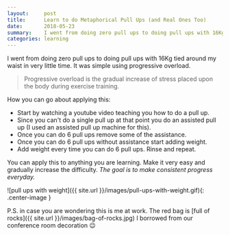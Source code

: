 ```yaml
---
layout:     post
title:      Learn to do Metaphorical Pull Ups (and Real Ones Too)
date:       2018-05-23
summary:    I went from doing zero pull ups to doing pull ups with 16Kg tied around my waist in very little time. It was simple using progressive overload.
categories: learning
---
```


I went from doing zero pull ups to doing pull ups with 16Kg tied around my waist in very little time. It was simple using progressive overload.

> Progressive overload is the gradual increase of stress placed upon the body during exercise training.

How you can go about applying this:

* Start by watching a youtube video teaching you how to do a pull up.
* Since you can't do a single pull up at that point you do an assisted pull up (I used an assisted pull up machine for this).
* Once you can do 6 pull ups remove some of the assistance.
* Once you can do 6 pull ups without assistance start adding weight.
* Add weight every time you can do 6 pull ups. Rinse and repeat.

You can apply this to anything you are learning. 
Make it very easy and gradually increase the difficulty. 
_The goal is to make consistent progress everyday._

![pull ups with weight]({{ site.url }}/images/pull-ups-with-weight.gif){: .center-image }

P.S. in case you are wondering this is me at work. The red bag is [full of rocks]({{ site.url }}/images/bag-of-rocks.jpg) I borrowed from our conference room decoration 😉



